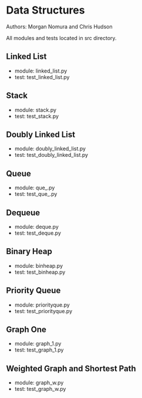 # Data Structures
Authors: Morgan Nomura and Chris Hudson

All modules and tests located in src directory.

## Linked List
- module: linked_list.py
- test: test_linked_list.py

## Stack
- module: stack.py
- test: test_stack.py

## Doubly Linked List
- module: doubly_linked_list.py
- test: test_doubly_linked_list.py

## Queue
- module: que_.py
- test: test_que_.py

## Dequeue
- module: deque.py
- test: test_deque.py

## Binary Heap
- module: binheap.py
- test: test_binheap.py

## Priority Queue
- module: priorityque.py
- test: test_priorityque.py

## Graph One
- module: graph_1.py
- test: test_graph_1.py

## Weighted Graph and Shortest Path
- module: graph_w.py
- test: test_graph_w.py
